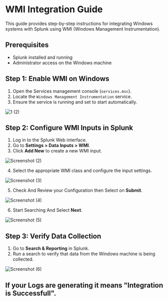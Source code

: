 # WMI Integration Guide

This guide provides step-by-step instructions for integrating Windows systems with Splunk using WMI (Windows Management Instrumentation).

## Prerequisites

- Splunk installed and running
- Administrator access on the Windows machine

## Step 1: Enable WMI on Windows

1. Open the Services management console (`services.msc`).
2. Locate the `Windows Management Instrumentation` service.
3. Ensure the service is running and set to start automatically.

![1 (2)](https://github.com/user-attachments/assets/9ec44505-ffb1-4cc5-b61e-1f2bf0ecdc20)

## Step 2: Configure WMI Inputs in Splunk

1. Log in to the Splunk Web interface.
2. Go to **Settings > Data Inputs > WMI**.
3. Click **Add New** to create a new WMI input.

![Screenshot (2)](https://github.com/user-attachments/assets/5a5312d8-38ca-4063-9722-3d80f765e335)


4. Select the appropriate WMI class and configure the input settings.

![Screenshot (3)](https://github.com/user-attachments/assets/a9d3a904-bb86-4702-b068-21f2259d174c)

5. Check And Review your Configuration then Select on **Submit**.

![Screenshot (4)](https://github.com/user-attachments/assets/26fa5bd7-306b-45b3-9927-13183811fe1f)

6. Start Searching And Select **Next**.

![Screenshot (5)](https://github.com/user-attachments/assets/93acf403-b0d8-4237-9138-b8b4b718eb8e)



## Step 3: Verify Data Collection

1. Go to **Search & Reporting** in Splunk.
2. Run a search to verify that data from the Windows machine is being collected.

![Screenshot (6)](https://github.com/user-attachments/assets/498ff433-fa73-4fe3-999d-7df6fc2cff6a)

## If your Logs are generating it means "Integration is Successfull".


